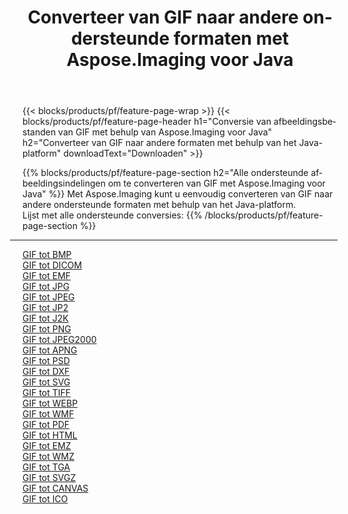 ﻿---
title: Converteer van GIF naar andere ondersteunde formaten met Aspose.Imaging voor Java 
weight: 3920
url: /nl/java/conversion/from/gif 
lang: nl
langdirlevel: 2
locales: zh-hans,ja,it,ru,de,es,fr,nl,id,lt,pl,pt,vi,tr,ko,zh-hant,ar,hi,th,sv,cs,uk,he
description: Met Aspose.Imaging kunt u eenvoudig converteren van GIF naar andere formaten met behulp van het Java-platform
---

{{< blocks/products/pf/feature-page-wrap >}}
{{< blocks/products/pf/feature-page-header h1="Conversie van afbeeldingsbestanden van GIF met behulp van Aspose.Imaging voor Java" h2="Converteer van GIF naar andere formaten met behulp van het Java-platform" downloadText="Downloaden" >}}


{{% blocks/products/pf/feature-page-section  h2="Alle ondersteunde afbeeldingsindelingen om te converteren van GIF met Aspose.Imaging voor Java" %}}
Met Aspose.Imaging kunt u eenvoudig converteren van GIF naar andere ondersteunde formaten met behulp van het Java-platform.
<br/>
Lijst met alle ondersteunde conversies:
{{% /blocks/products/pf/feature-page-section %}}
<div class="container-fluid productfamilypage bg-gray">
    <div class="convertypes bg-gray agp-content section">
        <div class="container">
		<hr style="margin-left:-20px;"/>
		<div class="row other-converters">
		    <div class='col-md-2 other-converter remove-lp remove-rp'><a href="/imaging/nl/java/conversion/gif-to-bmp" >GIF tot BMP</a></div><div class='col-md-2 other-converter remove-lp remove-rp'><a href="/imaging/nl/java/conversion/gif-to-dicom" >GIF tot DICOM</a></div><div class='col-md-2 other-converter remove-lp remove-rp'><a href="/imaging/nl/java/conversion/gif-to-emf" >GIF tot EMF</a></div><div class='col-md-2 other-converter remove-lp remove-rp'><a href="/imaging/nl/java/conversion/gif-to-jpg" >GIF tot JPG</a></div><div class='col-md-2 other-converter remove-lp remove-rp'><a href="/imaging/nl/java/conversion/gif-to-jpeg" >GIF tot JPEG</a></div><div class='col-md-2 other-converter remove-lp remove-rp'><a href="/imaging/nl/java/conversion/gif-to-jp2" >GIF tot JP2</a></div><div class='col-md-2 other-converter remove-lp remove-rp'><a href="/imaging/nl/java/conversion/gif-to-j2k" >GIF tot J2K</a></div><div class='col-md-2 other-converter remove-lp remove-rp'><a href="/imaging/nl/java/conversion/gif-to-png" >GIF tot PNG</a></div><div class='col-md-2 other-converter remove-lp remove-rp'><a href="/imaging/nl/java/conversion/gif-to-jpeg2000" >GIF tot JPEG2000</a></div><div class='col-md-2 other-converter remove-lp remove-rp'><a href="/imaging/nl/java/conversion/gif-to-apng" >GIF tot APNG</a></div><div class='col-md-2 other-converter remove-lp remove-rp'><a href="/imaging/nl/java/conversion/gif-to-psd" >GIF tot PSD</a></div><div class='col-md-2 other-converter remove-lp remove-rp'><a href="/imaging/nl/java/conversion/gif-to-dxf" >GIF tot DXF</a></div><div class='col-md-2 other-converter remove-lp remove-rp'><a href="/imaging/nl/java/conversion/gif-to-svg" >GIF tot SVG</a></div><div class='col-md-2 other-converter remove-lp remove-rp'><a href="/imaging/nl/java/conversion/gif-to-tiff" >GIF tot TIFF</a></div><div class='col-md-2 other-converter remove-lp remove-rp'><a href="/imaging/nl/java/conversion/gif-to-webp" >GIF tot WEBP</a></div><div class='col-md-2 other-converter remove-lp remove-rp'><a href="/imaging/nl/java/conversion/gif-to-wmf" >GIF tot WMF</a></div><div class='col-md-2 other-converter remove-lp remove-rp'><a href="/imaging/nl/java/conversion/gif-to-pdf" >GIF tot PDF</a></div><div class='col-md-2 other-converter remove-lp remove-rp'><a href="/imaging/nl/java/conversion/gif-to-html" >GIF tot HTML</a></div><div class='col-md-2 other-converter remove-lp remove-rp'><a href="/imaging/nl/java/conversion/gif-to-emz" >GIF tot EMZ</a></div><div class='col-md-2 other-converter remove-lp remove-rp'><a href="/imaging/nl/java/conversion/gif-to-wmz" >GIF tot WMZ</a></div><div class='col-md-2 other-converter remove-lp remove-rp'><a href="/imaging/nl/java/conversion/gif-to-tga" >GIF tot TGA</a></div><div class='col-md-2 other-converter remove-lp remove-rp'><a href="/imaging/nl/java/conversion/gif-to-svgz" >GIF tot SVGZ</a></div><div class='col-md-2 other-converter remove-lp remove-rp'><a href="/imaging/nl/java/conversion/gif-to-canvas" >GIF tot CANVAS</a></div><div class='col-md-2 other-converter remove-lp remove-rp'><a href="/imaging/nl/java/conversion/gif-to-ico" >GIF tot ICO</a></div>
                </div>
        </div>
    </div>
</div>
<br/>


